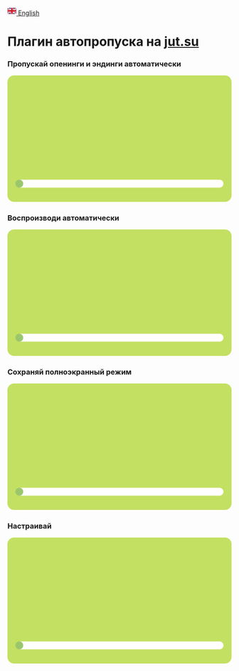 [<img src="assets/gb.svg" alt="GB Flag" width="20"/> English](https://github.com/kerdl/jutsuper/blob/main/README.md)


# Плагин автопропуска на [jut.su](https://jut.su/)


### Пропускай опенинги и эндинги автоматически
<picture>
  <p align="left">
    <img src="assets/autoskip-element.svg" width="600px"/>
  </p>
</picture>

### Воспроизводи автоматически
<picture>
  <p align="left">
    <img src="assets/autoskip-element.svg" width="600px"/>
  </p>
</picture>

### Сохраняй полноэкранный режим
<picture>
  <p align="left">
    <img src="assets/autoskip-element.svg" width="600px"/>
  </p>
</picture>

### Настраивай
<picture>
  <p align="left">
    <img src="assets/autoskip-element.svg" width="600px"/>
  </p>
</picture>
